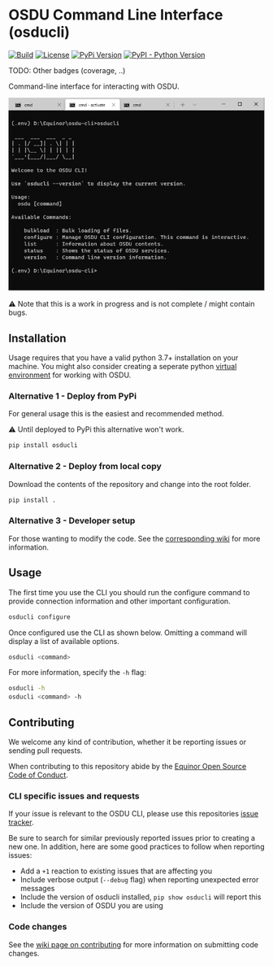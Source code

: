 # OSDU Command Line Interface (osducli)

[![Build](https://github.com/equinor/osdu-cli/actions/workflows/build.yml/badge.svg)](https://github.com/equinor/osdu-cli/actions/workflows/build.yml)
[![License](https://img.shields.io/pypi/l/osducli.svg)](https://github.com/equinor/osdu-cli/blob/master/LICENSE)
[![PyPi Version](https://img.shields.io/pypi/v/osducli.svg?color=informational)](https://pypi.org/project/osducli/)
[![PyPI - Python Version](https://img.shields.io/pypi/pyversions/osducli.svg?color=informational)](https://pypi.org/project/osducli/)

TODO: Other badges (coverage, ..)

Command-line interface for interacting with OSDU.

![OSDU CLI](/documentation/osducli.png)

:warning: Note that this is a work in progress and is not complete / might contain bugs.

## Installation

Usage requires that you have a valid python 3.7+ installation on your machine. You might also consider creating a seperate python [virtual environment](https://docs.python.org/3/library/venv.html) for working with OSDU.

### Alternative 1 - Deploy from PyPi

For general usage this is the easiest and recommended method.

:warning: Until deployed to PyPi this alternative won't work.

```bash
pip install osducli
```

### Alternative 2 - Deploy from local copy

Download the contents of the repository and change into the root folder.

```bash
pip install .
```

### Alternative 3 - Developer setup

For those wanting to modify the code. 
See the
[corresponding wiki](https://github.com/equinor/osdu-cli/wiki) for
more information.

## Usage

The first time you use the CLI you should run the configure command to provide connection information and other important configuration.

```bash
osducli configure
```

Once configured use the CLI as shown below. Omitting a command will display a list of available options.

```bash
osducli <command>
```

For more information, specify the `-h` flag:

```bash
osducli -h
osducli <command> -h
```

## Contributing

We welcome any kind of contribution, whether it be reporting issues or sending pull requests.

When contributing to this repository abide by the
[Equinor Open Source Code of Conduct](https://github.com/equinor/opensource/blob/master/CODE_OF_CONDUCT.md).


### CLI specific issues and requests

If your issue is relevant to the OSDU CLI, please use this repositories [issue tracker](https://github.com/equinor/osdu-cli/issues).

Be sure to search for similar previously reported issues prior to creating a new one.
In addition, here are some good practices to follow when reporting issues:

- Add a `+1` reaction to existing issues that are affecting you
- Include verbose output (`--debug` flag) when reporting unexpected error messages
- Include the version of osducli installed, `pip show osducli` will report this
- Include the version of OSDU you are using

### Code changes

See the
[wiki page on contributing](https://github.com/equinor/osdu-cli/wiki) for
more information on submitting code changes.
